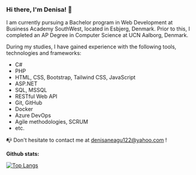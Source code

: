### Hi there, I'm Denisa! 👋

I am currently pursuing a Bachelor program in Web Development at Business Academy SouthWest, located in Esbjerg, Denmark. Prior to this, I completed an AP Degree in Computer Science at UCN Aalborg, Denmark.

During my studies, I have gained experience with the following tools, technologies and frameworks:
* C#
* PHP
* HTML, CSS, Bootstrap, Tailwind CSS, JavaScript
* ASP.NET
* SQL, MSSQL
* RESTful Web API
* Git, GitHub
* Docker
* Azure DevOps
* Agile methodologies, SCRUM
* etc.

:mailbox_with_no_mail: Don't hesitate to contact me at [denisaneagu122@yahoo.com](mailto:denisaneagu122@yahoo.com?subject=[GitHub]%20Source%20Han%20Sans) !

<p><strong>Github stats:</strong></p>

[![Top Langs](https://github-readme-stats.vercel.app/api/top-langs/?username=denisa122&theme=radical)](https://github.com/anuraghazra/github-readme-stats)

<!--
**denisa122/denisa122** is a ✨ _special_ ✨ repository because its `README.md` (this file) appears on your GitHub profile.

Here are some ideas to get you started:

- 🔭 I’m currently working on ...
- 🌱 I’m currently learning ...
- 👯 I’m looking to collaborate on ...
- 🤔 I’m looking for help with ...
- 💬 Ask me about ...
- 📫 How to reach me: ...
- 😄 Pronouns: ...
- ⚡ Fun fact: ...
-->
